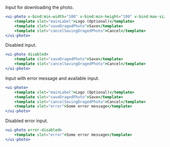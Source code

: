 Input for downloading the photo.

```jsx
<ui-photo v-bind:min-width="100" v-bind:min-height="100" v-bind:max-size="32">
    <template slot="mainLabel">Logo (Optional)</template>
    <template slot="saveDragedPhoto">Save</template>
    <template slot="cancelSavingDragedPhoto">Cancel</template>
</ui-photo>
```

Disabled input.

```jsx
<ui-photo disabled>
    <template slot="saveDragedPhoto">Save</template>
    <template slot="cancelSavingDragedPhoto">Cancel</template>
</ui-photo>
```

Input with error message and available input.

```jsx
<ui-photo>
    <template slot="mainLabel">Logo (Optional)</template>
    <template slot="saveDragedPhoto">Save</template>
    <template slot="cancelSavingDragedPhoto">Cancel</template>
    <template slot="error">Some error message</template>
</ui-photo>
```

Disabled error input.

```jsx
<ui-photo error-disabled>
    <template slot="error">Some error message</template>
</ui-photo>
```


